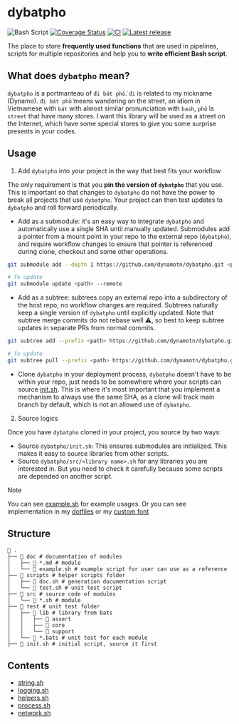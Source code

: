 # dybatpho
![Bash Script](https://img.shields.io/badge/bash_script-%23121011.svg?style=for-the-badge&logo=gnu-bash&logoColor=white)
[![Coverage Status](https://coveralls.io/repos/github/dynamotn/dybatpho/badge.svg)](https://coveralls.io/github/dynamotn/dybatpho)
[![CI](https://github.com/dynamotn/dybatpho/actions/workflows/ci.yaml/badge.svg)](https://github.com/dynamotn/dybatpho/actions/workflows/ci.yaml)
[![Latest release](https://img.shields.io/github/release/dynamotn/dybatpho.svg)](https://github.com/dynamotn/dybatpho/releases/latest)

The place to store **frequently used functions** that are used in pipelines, scripts for multiple repositories and help you to **write efficient Bash script**.

## What does `dybatpho` mean?
`dybatpho` is a portmanteau of `đi bát phố`. `đi` is related to my nickname (Dynamo). `đi bát phố` means wandering on the street, an idiom in Vietnamese with `bát` with almost similar pronunciation with `bash`, `phố` is `street` that have many stores. I want this library will be used as a street on the Internet, which have some special stores to give you some surprise presents in your codes.

## Usage
1. Add `dybatpho` into your project in the way that best fits your workflow

The only requirement is that you **pin the version of `dybatpho`** that you use. This is important so that changes to `dybatpho` do not have the power to break all projects that use `dybatpho`. Your project can then test updates to `dybatpho` and roll forward periodically.
- Add as a submodule: it's an easy way to integrate `dybatpho` and automatically use a single SHA until manually updated. Submodules add a pointer from a mount point in your repo to the external repo (`dybatpho`), and require workflow changes to ensure that pointer is referenced during clone, checkout and some other operations.
```sh
git submodule add --depth 1 https://github.com/dynamotn/dybatpho.git <path>

# To update
git submodule update <path> --remote
```
- Add as a subtree: subtrees copy an external repo into a subdirectory of the host repo, no workflow changes are required. Subtrees naturally keep a single version of `dybatpho` until explicitly updated. Note that subtree merge commits do not rebase well ⚠️, so best to keep subtree updates in separate PRs from normal commits.
```sh
git subtree add --prefix <path> https://github.com/dynamotn/dybatpho.git main --squash

# To update
git subtree pull --prefix <path> https://github.com/dynamotn/dybatpho.git main --squash
```

- Clone `dybatpho` in your deployment process, `dybatpho` doesn't have to be within your repo, just needs to be somewhere where your scripts can source [init.sh](init.sh). This is where it's most important that you implement a mechanism to always use the same SHA, as a clone will track main branch by default, which is not an allowed use of `dybatpho`.
2. Source logics

Once you have `dybatpho` cloned in your project, you source by two ways:

- Source `dybatpho/init.sh`: This ensures submodules are initialized. This makes it easy to source libraries from other scripts.
- Source `dybatpho/src/<library name>.sh` for any libraries you are interested in. But you need to check it carefully because some scripts are depended on another script.

> [!NOTE]
> You can see [example.sh](doc/example.sh) for example usages.
> Or you can see implementation in my [dotfiles](https://github.com/dynamotn/dotfiles) or my [custom font](https://github.com/dynamotn/Iosevka-Dynamo)

## Structure

```
 .
├──  doc # documentation of modules
│   ├──  *.md # module
│   └──  example.sh # example script for user can use as a reference
├──  scripts # helper scripts folder
│   ├──  doc.sh # generation documentation script
│   └──  test.sh # unit test script
├──  src # source code of modules
│   └──  *.sh # module
├──  test # unit test folder
│   ├──  lib # library from bats
│   │   ├──  assert
│   │   ├──  core
│   │   └──  support
│   └──  *.bats # unit test for each module
├──  init.sh # initial script, source it first
```
## Contents
- [string.sh](doc/string.md)
- [logging.sh](doc/logging.md)
- [helpers.sh](doc/helpers.md)
- [process.sh](doc/process.md)
- [network.sh](doc/network.md)
